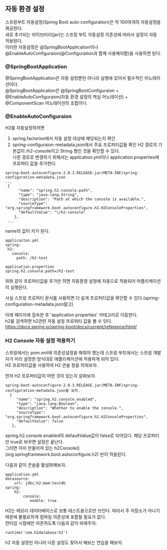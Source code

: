 ## 자동 환경 설정
스프링부트 자동설정(Spring Boot auto-configuration)은 약 100여개의 자동설정을 제공한다.   
새로 추가되는 라이브러리(jar)는 스프링 부트 자동설정 의존성에 따라서 설정이 자동 적용된다.  
이러한 자동설정은 @SpringBootApplication이나 @EnableAutoConfiguraion(@Configuration과 함께 사용해야함)을 사용하면 된다.  
  
### @SpringBootApplication
@SpringBootApplication은 자동 설정뿐만 아니라 실행에 있어서 필수적인 어노테이션이다.  
@SpringBootApplication은 @SpringBootConfiguraion + @EnableAutoConfiguraion(자동 환경 설정의 핵심 어노테이션) + @ComponentScan 어노테이션의 조합이다.  
  
### @EnableAutoConfiguraion
H2를 자동설정하려면   
1. spring.factories에서 자동 설정 대상에 해당되는지 확인
2. spring-configuraion-metadata.json에서 주요 프로퍼티값들 확인
H2 경로의 기본값이 /h2-console이고 String 형인 것을 확인할 수 있다.  
다른 경로로 변경하기 위해서는 application.yml이나 application.properties에 프로퍼티 값을 추가한다.  
  
```
spring-boot-autoconfigure-2.0.3.RELEASE.jar/META-INF/spring-configuration-metadata.json
...
 {
      "name": "spring.h2.console.path",
      "type": "java.lang.String",
      "description": "Path at which the console is available.",
      "sourceType": "org.springframework.boot.autoconfigure.h2.H2ConsoleProperties",
      "defaultValue": "\/h2-console"
    },
 ...
 ```
 name의 값이 키가 된다.
 ```
 applicaiton.yml
 spring:
  h2:
    console:
      path: /h2-test

 application.properties
 spring.h2.console.path=/h2-test
 ```
 위와 같이 프로퍼티값을 추가만 하면 자동환경 설정에 자동으로 적용되어 어플리케이션이 실행된다.  
   
 사실 스프링 프로퍼티 문서를 사용하면 더 쉽게 프로퍼티값을 확인할 수 있다.(spring-configuration-metadata.json말고)  
   
 아래 페이지에 접속한 후 'application properties' 카테고리로 이동한다.  
 h2를 검색하면 h2관련 자동 설정 프로퍼티 값을 볼 수 잇다.  
 https://docs.spring.io/spring-boot/docs/current/reference/html/  
   
 ### H2 Console 자동 설정 적용하기
 스프링에서는 pom.xml에 의존성설정을 해줘야 했는데 스프링 부트에서는 스프링 개발자가 미리 설정한 방식대로 애플리케이션에 적용하게 되어 있다.  
 H2 프로퍼티값을 사용하여 H2 콘솔 창을 띄워보자.  
   
 먼저 H2 프로퍼티값이 어떤 것이 있는지 살펴보자.
 ```
 spring-boot-autoconfigure-2.0.3.RELEASE.jar/META-INF/spring-configuration-metadata.json을 보자.
   {
      "name": "spring.h2.console.enabled",
      "type": "java.lang.Boolean",
      "description": "Whether to enable the console.",
      "sourceType": "org.springframework.boot.autoconfigure.h2.H2ConsoleProperties",
      "defaultValue": false
    },
 ```
 spring.h2.console.enabled의 defaultValue값이 false로 되어있다. 해당 프로퍼티만 true로 바꾸면 설정은 끝난다.   
 그러면 이미 만들어져 있는 h2Console()(org.springframework.boot.autoconfigure.h2) 빈이 적용된다.  
   
 다음과 같이 콘솔을 활설화해보자.  
 ```
 application.yml
 datasource:
     url: jdbc:h2:mem:testdb
 spring:
     h2:
         console:
            enable: true
 ```          
 H2는 메모리 데이터베이스로 보통 테스트용으로만 쓰인다. 따라서 주 저장소가 아니기 때문에 불필요하게 컴파일 의존성에 포함될 필요가 없다.  
 런타임 시점에만 의존하도록 다음과 같이 바꿔주자.  
 ```
 runtime('com.h2database:h2')
 ```
 h2 자동 설정만 아니라 다른 설정도 찾아서 해보는 연습을 해보자.
 
 
 

